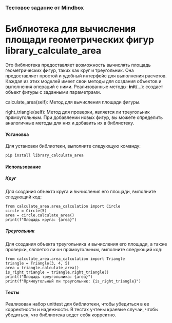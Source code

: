 ### Тестовое задание от Mindbox
# Библиотека для вычисления площади геометрических фигур library_calculate_area
Это библиотека предоставляет возможность вычислять площадь геометрических фигур, таких как круг и треугольник. Она предоставляет простой и удобный интерфейс для выполнения расчетов.
Каждая из этих моделей имеет свои методы для создания объектов и выполнения операций с ними. 
Реализованные методы:
__init__(...): создает объект фигуры с заданными параметрами.

calculate_area(self): Метод для вычисления площади фигуры.

right_triangle(self): Метод для проверки, является ли треугольник прямоугольным.
При добавлении новых фигур, вы можете определить аналогичные методы для них и добавить их в библиотеку.

#### Установка 
Для установки библиотеки, выполните следующую команду:
```
pip install library_calculate_area
```
#### Использование
##### Круг
Для создания объекта круга и вычисления его площади, выполните следующий код:
```
from calculate_area.area_calculation import Circle
circle = Circle(5)
area = circle.calculate_area()
print(f"Площадь круга: {area}")
```
##### Треугольник
Для создания объекта треугольника и вычисления его площади, а также проверки, является ли он прямоугольным, выполните следующий код:
```
from calculate_area.area_calculation import Triangle
triangle = Triangle(3, 4, 5)
area = triangle.calculate_area()
is_right_triangle = triangle.right_triangle()
print(f"Площадь треугольника: {area}")
print(f"Прямоугольный ли треугольник: {is_right_triangle}")
```
#### Тесты
Реализован набор unittest для библиотеки, чтобы убедиться в ее корректности и надежности.
В тестах учтены краевые случаи, чтобы убедиться, что библиотека ведет себя корректно.


